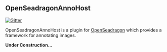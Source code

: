 ## OpenSeadragonAnnoHost
[![Gitter](https://badges.gitter.im/Join_Chat.svg)](https://gitter.im/msalsbery/OpenSeadragonImaging?utm_source=badge&utm_medium=badge&utm_campaign=pr-badge&utm_content=badge)

OpenSeadragonAnnoHost is a plugin for [OpenSeadragon](https://github.com/openseadragon/openseadragon) 
which provides a framework for annotating images.

**Under Construction...**
